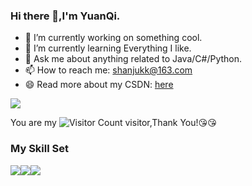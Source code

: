 ### Hi there 👋,I'm YuanQi.

- 🔭 I’m currently working on something cool.
- 🌱 I’m currently learning Everything I like.
- 💬 Ask me about anything related to Java/C#/Python.
- 📫 How to reach me: shanjukk@163.com
- 😄 Read more about my CSDN: [here](https://blog.csdn.net/Singularity_c?type=blog)

![](https://github-readme-stats.vercel.app/api?username=yuanqi99&show_icons=true&theme=transparent)

You are my ![Visitor Count](https://profile-counter.glitch.me/yuanqi99/count.svg) visitor,Thank You!:kissing_heart::kissing_heart:

### My Skill Set

![](https://img.shields.io/badge/Java-ED8B00?style=for-the-badge&logo=openjdk&logoColor=white)![](https://img.shields.io/badge/C%23-8.0-purple?style=for-the-badge&logo=C#&logoColor=white)![](https://img.shields.io/badge/Python-3776AB?style=for-the-badge&logo=python&logoColor=white)


